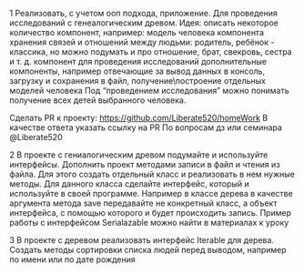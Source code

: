 1
Реализовать, с учетом ооп подхода, приложение.
Для проведения исследований с генеалогическим древом.
Идея: описать некоторое количество компонент, например:
модель человека
компонента хранения связей и отношений между людьми: родитель, ребёнок - классика, но можно подумать и про отношение, брат, свекровь, сестра и т. д.
компонент для проведения исследований
дополнительные компоненты, например отвечающие за вывод данных в консоль, загрузку и сохранения в файл, получение\построение отдельных моделей человека
Под “проведением исследования” можно понимать получение всех детей выбранного человека.

Сделать PR к проекту: https://github.com/Liberate520/homeWork
В качестве ответа указать ссылку на PR
По вопросам дз или семинара @Liberate520

2
В проекте с гениалогическим древом подумайте и используйте интерфейсы.
Дополнить проект методами записи в файл и чтения из файла. Для этого создать отдельный класс и реализовать в нем нужные методы. Для данного класса сделайте интерфейс, который и используйте в своей программе. Например в классе дерева в качестве аргумента метода save передавайте не конкретный класс, а объект интерфейса, с помощью которого и будет происходить запись. Пример работы с интерфейсом Serialazable можно найти в материалах к уроку

3
В проекте с деревом реализовать интерфейс Iterable для дерева.
Создать методы сортировки списка людей перед выводом, например по имени или по дате рождения